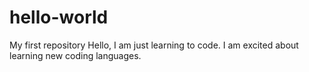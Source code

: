 # hello-world
My first repository
Hello, I am just learning to code.  I am excited about learning new coding languages.
